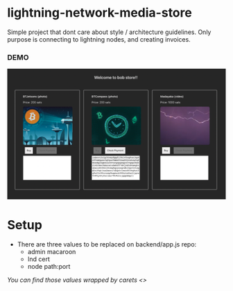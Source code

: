 # lightning-network-media-store

Simple project that dont care about style / architecture guidelines.
Only purpose is connecting to lightning nodes, and creating invoices.

### DEMO

![demo](./demo.png)

# Setup

- There are three values to be replaced on backend/app.js repo:
  - admin macaroon
  - lnd cert
  - node path:port

_You can find those values wrapped by carets <>_
